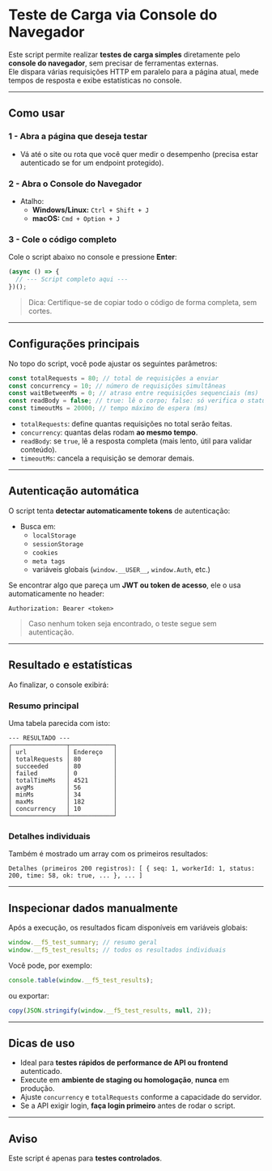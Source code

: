 #  Teste de Carga via Console do Navegador

Este script permite realizar **testes de carga simples** diretamente pelo **console do navegador**, sem precisar de ferramentas externas.  
Ele dispara várias requisições HTTP em paralelo para a página atual, mede tempos de resposta e exibe estatísticas no console.

---

##  Como usar

### 1 - Abra a página que deseja testar

- Vá até o site ou rota que você quer medir o desempenho (precisa estar autenticado se for um endpoint protegido).

### 2 - Abra o Console do Navegador

- Atalho:
  - **Windows/Linux:** `Ctrl + Shift + J`
  - **macOS:** `Cmd + Option + J`

### 3 - Cole o código completo

Cole o script abaixo no console e pressione **Enter**:

```js
(async () => {
  // --- Script completo aqui ---
})();
```

>  Dica: Certifique-se de copiar todo o código de forma completa, sem cortes.

---

##  Configurações principais

No topo do script, você pode ajustar os seguintes parâmetros:

```js
const totalRequests = 80; // total de requisições a enviar
const concurrency = 10; // número de requisições simultâneas
const waitBetweenMs = 0; // atraso entre requisições sequenciais (ms)
const readBody = false; // true: lê o corpo; false: só verifica o status
const timeoutMs = 20000; // tempo máximo de espera (ms)
```

- `totalRequests`: define quantas requisições no total serão feitas.
- `concurrency`: quantas delas rodam **ao mesmo tempo**.
- `readBody`: se `true`, lê a resposta completa (mais lento, útil para validar conteúdo).
- `timeoutMs`: cancela a requisição se demorar demais.

---

## Autenticação automática

O script tenta **detectar automaticamente tokens** de autenticação:

- Busca em:
  - `localStorage`
  - `sessionStorage`
  - `cookies`
  - `meta tags`
  - variáveis globais (`window.__USER__`, `window.Auth`, etc.)

Se encontrar algo que pareça um **JWT ou token de acesso**, ele o usa automaticamente no header:

```
Authorization: Bearer <token>
```

> Caso nenhum token seja encontrado, o teste segue sem autenticação.

---

##  Resultado e estatísticas

Ao finalizar, o console exibirá:

###  Resumo principal

Uma tabela parecida com isto:

```
--- RESULTADO ---
┌───────────────┬────────────┐
│ url           │ Endereço   │
│ totalRequests │ 80         │
│ succeeded     │ 80         │
│ failed        │ 0          │
│ totalTimeMs   │ 4521       │
│ avgMs         │ 56         │
│ minMs         │ 34         │
│ maxMs         │ 182        │
│ concurrency   │ 10         │
└───────────────┴────────────┘
```

###  Detalhes individuais

Também é mostrado um array com os primeiros resultados:

```
Detalhes (primeiros 200 registros): [ { seq: 1, workerId: 1, status: 200, time: 58, ok: true, ... }, ... ]
```

---

##  Inspecionar dados manualmente

Após a execução, os resultados ficam disponíveis em variáveis globais:

```js
window.__f5_test_summary; // resumo geral
window.__f5_test_results; // todos os resultados individuais
```

Você pode, por exemplo:

```js
console.table(window.__f5_test_results);
```

ou exportar:

```js
copy(JSON.stringify(window.__f5_test_results, null, 2));
```

---

##  Dicas de uso

- Ideal para **testes rápidos de performance de API ou frontend** autenticado.
- Execute em **ambiente de staging ou homologação**, **nunca** em produção.
- Ajuste `concurrency` e `totalRequests` conforme a capacidade do servidor.
- Se a API exigir login, **faça login primeiro** antes de rodar o script.

---

##  Aviso

Este script é apenas para **testes controlados**.

